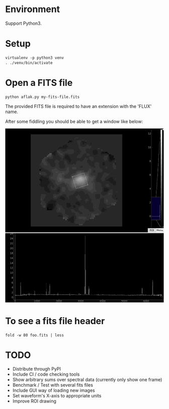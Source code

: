 # Environment

Support Python3.

# Setup

    virtualenv -p python3 venv
    . ./venv/bin/activate

# Open a FITS file

    python aflak.py my-fits-file.fits

The provided FITS file is required to have an extension with the 'FLUX' name.

After some fiddling you should be able to get a window like below:

![Screen capture of the running GUI application](images/2017-11-13-screenshot.jpg?raw=true)


# To see a fits file header

    fold -w 80 foo.fits | less

# TODO

- Distribute through PyPI
- Include CI / code checking tools
- Show arbitrary sums over spectral data (currently only show one frame)
- Benchmark / Test with several fits files
- Include GUI way of loading new images
- Set waveform's X-axis to appropriate units
- Improve ROI drawing
